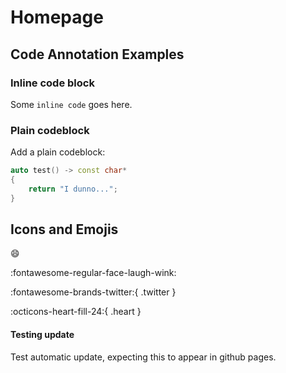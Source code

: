 # Homepage

## Code Annotation Examples

### Inline code block

Some `inline code` goes here.

### Plain codeblock

Add a plain codeblock:
```cpp title="test function" linenums="1" hl_lines="1 3"
auto test() -> const char*
{
    return "I dunno...";
}
```

## Icons and Emojis

:smile:

:fontawesome-regular-face-laugh-wink:

:fontawesome-brands-twitter:{ .twitter }

:octicons-heart-fill-24:{ .heart }

#### Testing update

Test automatic update, expecting this to appear in github pages.
